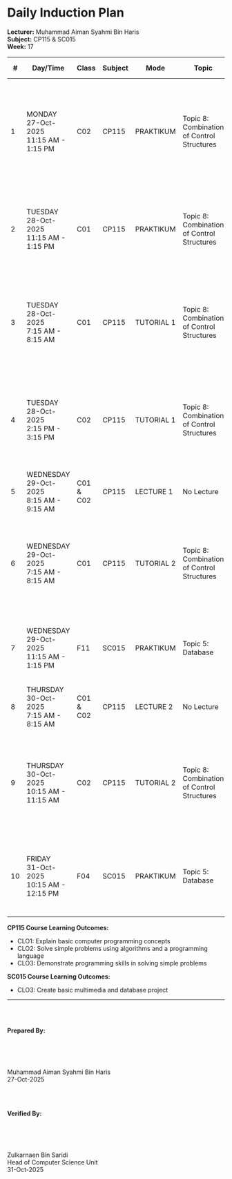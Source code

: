 # Daily Induction Plan

<style>
@media print {
  @page {
    size: A4 landscape !important;
    margin: 0.3in !important;
  }
  body {
    transform: rotate(90deg);
    transform-origin: left top;
    width: 100vh;
    height: 100vw;
    overflow: hidden;
    position: absolute;
    top: 100%;
    left: 0;
  }
  table {
    font-size: 8px;
    width: 100%;
    border-collapse: collapse;
  }
  th, td {
    padding: 2px;
    border: 1px solid #ccc;
    word-wrap: break-word;
  }
}
@page {
  size: A4 landscape !important;
}
</style>

**Lecturer:** Muhammad Aiman Syahmi Bin Haris  
**Subject:** CP115 & SC015  
**Week:** 17

| # | Day/Time | Class | Subject | Mode | Topic | Learning Outcome | CLO | Reflection |
|---|----------|-------|---------|------|-------|------------------|-----|------------|
| 1 | MONDAY<br>27-Oct-2025<br>11:15 AM - 1:15 PM | C02 | CP115 | PRAKTIKUM | Topic 8: Combination of Control Structures | (b) Apply the combination of all control structures in problem solving | CLO3 | Students demonstrate excellent problem-solving skills and can integrate all control structures effectively in complex scenarios |
| 2 | TUESDAY<br>28-Oct-2025<br>11:15 AM - 1:15 PM | C01 | CP115 | PRAKTIKUM | Topic 8: Combination of Control Structures | (b) Apply the combination of all control structures in problem solving | CLO3 | Most students show mastery in combining all control structures and can tackle advanced programming challenges independently |
| 3 | TUESDAY<br>28-Oct-2025<br>7:15 AM - 8:15 AM | C01 | CP115 | TUTORIAL 1 | Topic 8: Combination of Control Structures | (a) Construct a program that combines sequence, selection and repetition control structures | CLO2 | Students can construct sophisticated programs integrating multiple control structures with good logical flow |
| 4 | TUESDAY<br>28-Oct-2025<br>2:15 PM - 3:15 PM | C02 | CP115 | TUTORIAL 1 | Topic 8: Combination of Control Structures | (a) Construct a program that combines sequence, selection and repetition control structures | CLO2 | Students demonstrate strong programming skills and can create comprehensive solutions using all control structure types |
| 5 | WEDNESDAY<br>29-Oct-2025<br>8:15 AM - 9:15 AM | C01 & C02 | CP115 | LECTURE 1 | No Lecture | No Lecture | No Lecture | No Lecture |
| 6 | WEDNESDAY<br>29-Oct-2025<br>7:15 AM - 8:15 AM | C01 | CP115 | TUTORIAL 2 | Topic 8: Combination of Control Structures | (a) Construct a program that combines sequence, selection and repetition control structures | CLO1, CLO2 | Students show confidence in applying combined control structures and understand the practical applications in real-world scenarios |
| 7 | WEDNESDAY<br>29-Oct-2025<br>11:15 AM - 1:15 PM | F11 | SC015 | PRAKTIKUM | Topic 5: Database | (b) Create a simple relational database project | CLO3 | Most students grasp basic database concepts, though some need additional practice with normalization |
| 8 | THURSDAY<br>30-Oct-2025<br>7:15 AM - 8:15 AM | C01 & C02 | CP115 | LECTURE 2 | No Lecture | No Lecture | No Lecture | No Lecture |
| 9 | THURSDAY<br>30-Oct-2025<br>10:15 AM - 11:15 AM | C02 | CP115 | TUTORIAL 2 | Topic 8: Combination of Control Structures | (a) Construct a program that combines sequence, selection and repetition control structures | CLO1, CLO2 | Students successfully integrate all programming concepts learned and demonstrate readiness for advanced problem-solving challenges |
| 10 | FRIDAY<br>31-Oct-2025<br>10:15 AM - 12:15 PM | F04 | SC015 | PRAKTIKUM | Topic 5: Database | (b) Create a simple relational database project | CLO3 | Most students can create basic databases, though some struggle with complex queries and relationships |

**CP115 Course Learning Outcomes:**
- CLO1: Explain basic computer programming concepts
- CLO2: Solve simple problems using algorithms and a programming language  
- CLO3: Demonstrate programming skills in solving simple problems

**SC015 Course Learning Outcomes:**
- CLO3: Create basic multimedia and database project

---

<br><br>

**Prepared By:**

<br><br><br>

Muhammad Aiman Syahmi Bin Haris  
27-Oct-2025

<br><br>

**Verified By:**

<br><br><br>

Zulkarnaen Bin Saridi  
Head of Computer Science Unit  
31-Oct-2025